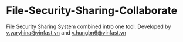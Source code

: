 # File-Security-Sharing-Collaborate
File Security Sharing System combined intro one tool. Developed by v.yaryhina@vinfast.vn and v.hungbn6@vinfast.vn
